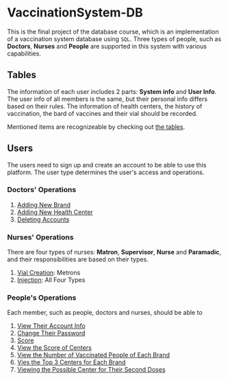# VaccinationSystem-DB
This is the final project of the database course, which is an implementation of a vaccination system database using `SQL`. Three types of people, such as **Doctors**, **Nurses** and **People** are supported in this system with various capabilities. 
## Tables
The information of each user includes 2 parts: **System info** and **User Info**. The user info of all members is the same, but their personal info differs based on their rules.
The information of health centers, the history of vaccination, the bard of vaccines and their vial should be recorded.

Mentioned items are ‌recognizeable by checking out [the tables](https://github.com/tanya-jp/VaccinationSystem-DB/blob/main/tables.sql).

## Users
The users need to sign up and create an account to be able to use this platform. The user type determines the user's access and operations.

### Doctors' Operations
1. [Adding New Brand](https://github.com/tanya-jp/VaccinationSystem-DB/blob/main/add%20brand.sql)
2. [Adding New Health Center](https://github.com/tanya-jp/VaccinationSystem-DB/blob/main/add%20health%20center.sql)
3. [Deleting Accounts](https://github.com/tanya-jp/VaccinationSystem-DB/blob/main/delete%20account.sql)

### Nurses' Operations
There are four types of nurses: **Matron**, **Supervisor**, **Nurse** and **Paramadic**, and their responsibilities  are based on their types.
1. [Vial Creation](https://github.com/tanya-jp/VaccinationSystem-DB/blob/main/vial%20creation.sql): Metrons
2. [Injection](https://github.com/tanya-jp/VaccinationSystem-DB/blob/main/injection.sql): All Four Types

### People's Operations
Each member, such as people, doctors and nurses, should be able to 
1. [View Their Account Info](https://github.com/tanya-jp/VaccinationSystem-DB/blob/main/view%20information.sql)
2. [Change Their Password](https://github.com/tanya-jp/VaccinationSystem-DB/blob/main/change%20pass.sql)
3. [Score](https://github.com/tanya-jp/VaccinationSystem-DB/blob/main/socre.sql)  
4. [View the Score of Centers](https://github.com/tanya-jp/VaccinationSystem-DB/blob/main/viewQueries.sql)
5. [View the Number of Vaccinated People of Each Brand](https://github.com/tanya-jp/VaccinationSystem-DB/blob/main/viewQueries.sql)
6. [Vies the Top 3 Centers for Each Brand](https://github.com/tanya-jp/VaccinationSystem-DB/blob/main/viewQueries.sql)
7. [Viewing the Possible Center for Their Second Doses](https://github.com/tanya-jp/VaccinationSystem-DB/blob/main/viewQueries.sql)
